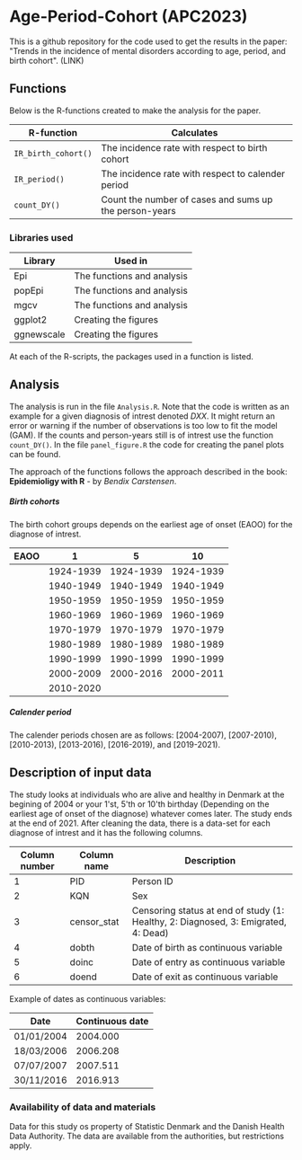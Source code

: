 # Age-Period-Cohort (APC2023)

This is a github repository for the code used to get the results in the paper: "Trends in the incidence of mental disorders according to age, period, and birth cohort". (LINK)

## Functions

Below is the R-functions created to make the analysis for the paper. 

| R-function            | Calculates                                              |
| --------------------- | ------------------------------------------------------- |
| `IR_birth_cohort()`   | The incidence rate with respect to birth cohort         |
| `IR_period()`         | The incidence rate with respect to calender period      |
| `count_DY()`          | Count the number of cases and sums up the person-years  |

### Libraries used

| Library       | Used in                                         |
| ------------- | ----------------------------------------------- |
| Epi           | The functions and analysis                      |
| popEpi        | The functions and analysis                      |
| mgcv          | The functions and analysis                      |
| ggplot2       | Creating the figures                            |
| ggnewscale    | Creating the figures                            |

At each of the R-scripts, the packages used in a function is listed. 

## Analysis

The analysis is run in the file `Analysis.R`. Note that the code is written as an example for a given diagnosis of intrest denoted *DXX*. It might return an error or warning if the number of observations is too low to fit the model (GAM). If the counts and person-years still is of intrest use the function `count_DY()`. In the file `panel_figure.R` the code for creating the panel plots can be found. 

The approach of the functions follows the approach described in the book: **Epidemioligy with R** - by *Bendix Carstensen*. 

##### Birth cohorts 

The birth cohort groups depends on the earliest age of onset (EAOO) for the diagnose of intrest. 

| EAOO | 1         | 5         |  10       | 
| ---- | --------- | --------- | --------- |
|      | 1924-1939 | 1924-1939 | 1924-1939 | 
|      | 1940-1949 | 1940-1949 | 1940-1949 | 
|      | 1950-1959 | 1950-1959 | 1950-1959 | 
|      | 1960-1969 | 1960-1969 | 1960-1969 | 
|      | 1970-1979 | 1970-1979 | 1970-1979 | 
|      | 1980-1989 | 1980-1989 | 1980-1989 | 
|      | 1990-1999 | 1990-1999 | 1990-1999 | 
|      | 2000-2009 | 2000-2016 | 2000-2011 | 
|      | 2010-2020 |        	 |           | 
 
##### Calender period

The calender periods chosen are as follows: [2004-2007), [2007-2010), [2010-2013), [2013-2016), [2016-2019), and [2019-2021).

## Description of input data 

The study looks at individuals who are alive and healthy in Denmark at the begining of 2004 or your 1'st, 5'th or 10'th birthday (Depending on the earliest age of onset of the diagnose) whatever comes later. The study ends at the end of 2021. After cleaning the data, there is a data-set for each diagnose of intrest and it has the following columns.

| Column number | Column name   | Description                                                                        |
| ------------- | ------------- | ---------------------------------------------------------------------------------- |
| 1             | PID	          |	Person ID                                                                          |
| 2	            | KQN	          |	Sex                                                                                |
| 3	            | censor_stat	  |	Censoring status at end of study (1: Healthy, 2: Diagnosed, 3: Emigrated, 4: Dead) |
| 4	            | dobth	        |	Date of birth as continuous variable                                               |
| 5	            | doinc	        |	Date of entry as continuous variable                                               |
| 6  	          | doend	        | Date of exit as continuous variable                                                |

Example of dates as continuous variables:

| Date          | Continuous date  |
| ------------- | ---------------- |
| 01/01/2004    | 2004.000         |
| 18/03/2006    | 2006.208         |
| 07/07/2007    | 2007.511         |
| 30/11/2016    | 2016.913         |

### Availability of data and materials

Data for this study os property of Statistic Denmark and the Danish Health Data Authority. The data are available from the authorities, but restrictions apply.
